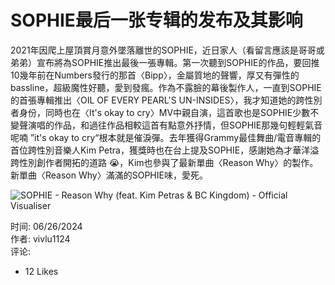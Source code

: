 # SOPHIE最后一张专辑的发布及其影响

2021年因爬上屋頂賞月意外墜落離世的SOPHIE，近日家人（看留言應該是哥哥或弟弟）宣布將為SOPHIE推出最後一張專輯。第一次聽到SOPHIE的作品，要回推10幾年前在Numbers發行的那首〈Bipp〉，金屬質地的聲響，厚又有彈性的bassline，超級魔性好聽，愛到發瘋。作為不露臉的幕後製作人，一直到SOPHIE的首張專輯推出〈OIL OF EVERY PEARL'S UN-INSIDES〉，我才知道她的跨性別者身份，同時也在〈It's okay to cry〉MV中親自演，這首歌也是SOPHIE少數不變聲演唱的作品，和過往作品相較這首有點意外抒情，但SOPHIE那幾句輕輕氣音呢喃 ”it's okay to cry“根本就是催淚彈。去年獲得Grammy最佳舞曲/電音專輯的首位跨性別音樂人Kim Petra，獲獎時也在台上提及SOPHIE，感謝她為才華洋溢跨性別創作者開拓的道路 😭，Kim也參與了最新單曲〈Reason Why〉的製作。新單曲〈Reason Why〉滿滿的SOPHIE味，愛死。

![SOPHIE - Reason Why (feat. Kim Petras & BC Kingdom) - Official Visualiser](https://external-sjc3-1.xx.fbcdn.net/emg1/v/t13/2432280812964669153?stp=dst-src&url=https%3A%2F%2Fi.ytimg.com%2Fvi%2FwPlxlyFsh2w%2Fmaxresdefault.jpg%3Fsqp%3D-oaymwEmCIAKENAF8quKqQMa8AEB-AH-CYAC0AWKAgwIABABGFsgQyhlMA8%3D%26rs%3DAOn4CLDiRJN1GbkUF2XsiYb2bOlJlqACvA&utld=ytimg.com&ccb=13-1&oh=06_Q399fkofhuVVX6Ces8FGnmc8VlW25g_8RNcYwNqUzUGoClo&oe=67B956A1&_nc_sid=1d65fc)

时间: 06/26/2024  
作者: vivlu1124  
评论: 
- 12 Likes